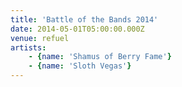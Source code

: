 ```yaml
---
title: 'Battle of the Bands 2014'
date: 2014-05-01T05:00:00.000Z
venue: refuel
artists:
    - {name: 'Shamus of Berry Fame'}
    - {name: 'Sloth Vegas'}
---
```

